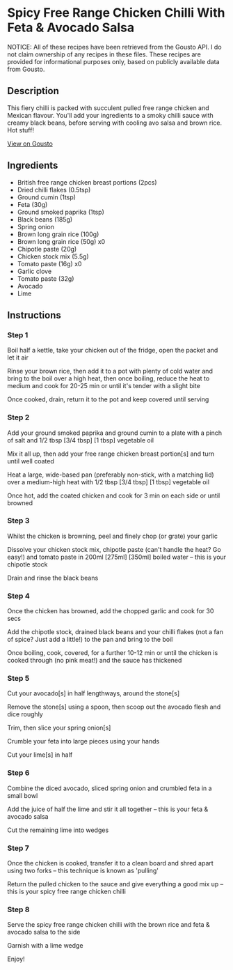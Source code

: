 # Spicy Free Range Chicken Chilli With Feta & Avocado Salsa

NOTICE: All of these recipes have been retrieved from the Gousto API. I do not claim ownership of any recipes in these files. These recipes are provided for informational purposes only, based on publicly available data from Gousto.

## Description

This fiery chilli is packed with succulent pulled free range chicken and Mexican flavour. You'll add your ingredients to a smoky chilli sauce with creamy black beans, before serving with cooling avo salsa and brown rice. Hot stuff!

[View on Gousto](https://www.gousto.co.uk/recipes/cookbook/spicy-free-range-chicken-chilli-with-feta-avocado-salsa)

## Ingredients

- British free range chicken breast portions (2pcs)
- Dried chilli flakes (0.5tsp)
- Ground cumin (1tsp)
- Feta (30g)
- Ground smoked paprika (1tsp)
- Black beans (185g)
- Spring onion
- Brown long grain rice (100g)
- Brown long grain rice (50g) x0
- Chipotle paste (20g)
- Chicken stock mix (5.5g)
- Tomato paste (16g) x0
- Garlic clove
- Tomato paste (32g)
- Avocado
- Lime

## Instructions


### Step 1

Boil half a kettle, take your chicken out of the fridge, open the packet and let it air

Rinse your brown rice, then add it to a pot with plenty of cold water and bring to the boil over a high heat, then once boiling, reduce the heat to medium and cook for 20-25 min or until it's tender with a slight bite

Once cooked, drain, return it to the pot and keep covered until serving


### Step 2

Add your ground smoked paprika and ground cumin to a plate with a pinch of salt and 1/2 tbsp <span class="text-purple">[3/4 tbsp]</span><span class="text-danger"> [1 tbsp] </span>vegetable oil

Mix it all up, then add your free range chicken breast portion[s]<span class="text-danger"> </span>and turn until well coated

Heat a large, wide-based pan (preferably non-stick, with a matching lid) over a medium-high heat with 1/2 tbsp <span class="text-purple">[3/4 tbsp]</span><span class="text-danger"> [1 tbsp]</span> vegetable oil

Once hot, add the coated chicken and cook for 3 min on each side or until browned


### Step 3

Whilst the chicken is browning, peel and finely chop (or grate) your garlic

Dissolve your chicken stock mix, chipotle paste (can't handle the heat? Go easy!) and tomato paste in 200ml <span class="text-purple">[275ml]</span> <span class="text-danger">[350ml]</span> boiled water – this is your chipotle stock

Drain and rinse the black beans


### Step 4

Once the chicken has browned, add the chopped garlic and cook for 30 secs

Add the chipotle stock, drained black beans and your chilli flakes (not a fan of spice? Just add a little!) to the pan and bring to the boil

Once boiling, cook, covered, for a further 10-12 min or until the chicken is cooked through (no pink meat!) and the sauce has thickened


### Step 5

Cut your avocado[s] in half lengthways, around the stone[s]

Remove the stone[s]<span class="text-danger"> </span>using a spoon, then scoop out the avocado flesh and dice roughly

Trim, then slice your spring onion[s]

Crumble your feta into large pieces using your hands

Cut your lime[s] in half


### Step 6

Combine the diced avocado, sliced spring onion and crumbled feta in a small bowl

Add the juice of half the<span class="text-danger"> </span>lime and stir it all together – this is your feta & avocado salsa

Cut the remaining lime into wedges


### Step 7

Once the chicken is cooked, transfer it to a clean board and shred apart using two forks – this technique is known as 'pulling'

Return the pulled chicken to the sauce and give everything a good mix up – this is your spicy free range chicken chilli

### Step 8

Serve the spicy free range chicken chilli with the brown rice and feta & avocado salsa to the side

Garnish with a lime wedge

Enjoy!

